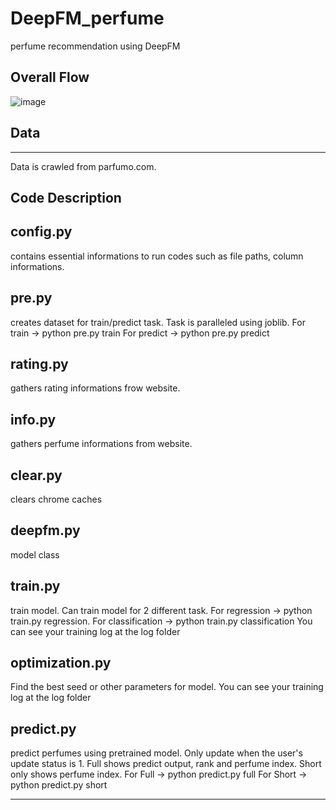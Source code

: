 # DeepFM_perfume
perfume recommendation using DeepFM

## Overall Flow
![image](https://user-images.githubusercontent.com/89527573/209938296-52031e64-dffa-40b8-8af5-4707912e2661.png)

## Data
-----
Data is crawled from parfumo.com.

## Code Description
config.py 
-----
contains essential informations to run codes such as file paths, column informations.

pre.py 
-----
creates dataset for train/predict task.
Task is paralleled using joblib.
For train  -> python pre.py train 
For predict -> python pre.py predict

rating.py 
-----
gathers rating informations frow website.

info.py
-----
gathers perfume informations from website.

clear.py 
-----
clears chrome caches

deepfm.py
-----
model class

train.py 
-----
train model. Can train model for 2 different task. 
For regression -> python train.py regression. 
For classification -> python train.py classification
You can see your training log at the log folder

optimization.py 
-----
Find the best seed or other parameters for model. 
You can see your training log at the log folder

predict.py
-----
predict perfumes using pretrained model. Only update when the user's update status is 1.
Full shows predict output, rank and perfume index. Short only shows perfume index.
For Full -> python predict.py full
For Short -> python predict.py short

----

